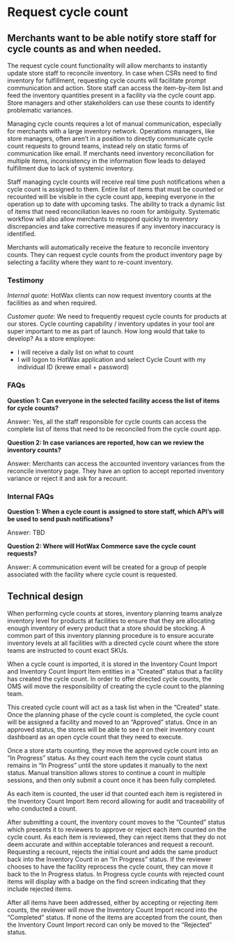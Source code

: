 # Request cycle count

## Merchants want to be able notify store staff for cycle counts as and when needed.

The request cycle count functionality will allow merchants to instantly update store staff to reconcile inventory. In case when CSRs need to find inventory for fulfillment, requesting cycle counts will facilitate prompt communication and action. Store staff can access the item-by-item list and feed the inventory quantities present in a facility via the cycle count app. Store managers and other stakeholders can use these counts to identify problematic variances.

Managing cycle counts requires a lot of manual communication, especially for merchants with a large inventory network. Operations managers, like store managers, often aren’t in a position to directly communicate cycle count requests to ground teams, instead rely on static forms of communication like email. If merchants need inventory reconciliation for multiple items, inconsistency in the information flow leads to delayed fulfillment due to lack of systemic inventory.

Staff managing cycle counts will receive real time push notifications when a cycle count is assigned to them. Entire list of items that must be counted or recounted will be visible in the cycle count app, keeping everyone in the operation up to date with upcoming tasks. The ability to track a dynamic list of items that need reconciliation leaves no room for ambiguity. Systematic workflow will also allow merchants to respond quickly to inventory discrepancies and take corrective measures if any inventory inaccuracy is identified.

Merchants will automatically receive the feature to reconcile inventory counts. They can request cycle counts from the product inventory page by selecting a facility where they want to re-count inventory. 

### Testimony

*Internal quote*: HotWax clients can now request inventory counts at the facilities as and when required.

*Customer quote*: We need to frequently request cycle counts for products at our stores. Cycle counting capability / inventory updates in your tool are super important to me as part of launch. How long would that take to develop?
As a store employee:
- I will receive a daily list on what to count
- I will logon to HotWax application and select Cycle Count with my individual ID (krewe email + password)

### FAQs 

**Question 1: Can everyone in the selected facility access the list of items for cycle counts?**

Answer: Yes, all the staff responsible for cycle counts can access the complete list of items that need to be reconciled from the cycle count app.

**Question 2: In case variances are reported, how can we review the inventory counts?**

Answer: Merchants can access the accounted inventory variances from the reconcile inventory page. They have an option to accept reported inventory variance or reject it and ask for a recount.


### Internal FAQs

**Question 1: When a cycle count is assigned to store staff, which API’s will be used to send push notifications?**

Answer: TBD

**Question 2: Where will HotWax Commerce save the cycle count requests?**

Answer: A communication event will be created for a group of people associated with the facility where cycle count is requested.

## Technical design
When performing cycle counts at stores, inventory planning teams analyze inventory level for products at facilities to ensure that they are allocating enough inventory of every product that a store should be stocking. A common part of this inventory planning procedure is to ensure accurate inventory levels at all facilities with a directed cycle count where the store teams are instructed to count exact SKUs.

When a cycle count is imported, it is stored in the Inventory Count Import and Inventory Count Import Item entities in a “Created” status that a facility has created the cycle count. In order to offer directed cycle counts, the OMS will move the responsibility of creating the cycle count to the planning team. 

This created cycle count will act as a task list when in the “Created” state. Once the planning phase of the cycle count is completed, the cycle count will be assigned a facility and moved to an “Approved” status. Once in an approved status, the stores will be able to see it on their inventory count dashboard as an open cycle count that they need to execute.

Once a store starts counting, they move the approved cycle count into an “In Progress” status. As they count each item the cycle count status remains in “In Progress” until the store updates it manually to the next status. Manual transition allows stores to continue a count in multiple sessions, and then only submit a count once it has been fully completed.

As each item is counted, the user id that counted each item is registered in the Inventory Count Import Item record allowing for audit and traceability of who conducted a count.

After submitting a count, the inventory count moves to the “Counted” status which presents it to reviewers to approve or reject each item counted on the cycle count. As each item is reviewed, they can reject items that they do not deem accurate and within acceptable tolerances and request a recount. Requesting a recount, rejects the initial count and adds the same product back into the Inventory Count in an “In Progress” status. If the reviewer chooses to have the facility reprocess the cycle count, they can move it back to the In Progress status. In Progress cycle counts with rejected count items will display with a badge on the find screen indicating that they include rejected items.

After all items have been addressed, either by accepting or rejecting item counts, the reviewer will move the Inventory Count Import record into the “Completed” status. If none of the items are accepted from the count, then the Inventory Count Import record can only be moved to the “Rejected” status.
